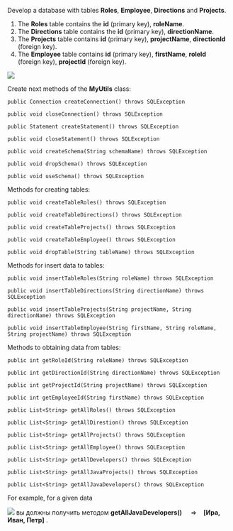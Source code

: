Develop a database with tables **Roles**, **Employee**, **Directions** and **Projects**.  

1.  The **Roles** table contains the **id** (primary key), **roleName**.
2.  The **Directions** table contains the **id** (primary key), **directionName**.
3.  The **Projects** table contains **id** (primary key), **projectName**, **directionId** (foreign key).
4.  The **Employee** table contains **id** (primary key), **firstName**, **roleId** (foreign key), **projectId** (foreign key).

![](https://softserve.academy/draftfile.php/91405/user/draft/262001743/db_sch.png)

Create next methods of the **MyUtils** class:  

`public Connection createConnection() throws SQLException `

`public void closeConnection() throws SQLException  `

`public Statement createStatement() throws SQLException `

`public void closeStatement() throws SQLException  `

`public void createSchema(String schemaName) throws SQLException  `

`public void dropSchema() throws SQLException  `

`public void useSchema() throws SQLException`


Methods for creating tables:

`public void createTableRoles() throws SQLException  ` 

`public void createTableDirections() throws SQLException `  

`public void createTableProjects() throws SQLException   `

`public void createTableEmployee() throws SQLException   `

`public void dropTable(String tableName) throws SQLException`


Methods for insert data to tables:

`public void insertTableRoles(String roleName) throws SQLException `

`public void insertTableDirections(String directionName) throws SQLException`  

`public void insertTableProjects(String projectName, String directionName) throws SQLException  ` 

`public void insertTableEmployee(String firstName, String roleName, String projectName) throws SQLException`

Methods to obtaining data from tables:

`public int getRoleId(String roleName) throws SQLException   `

`public int getDirectionId(String directionName) throws SQLException` 

`public int getProjectId(String projectName) throws SQLException   `

`public int getEmployeeId(String firstName) throws SQLException  ` 

`public List<String> getAllRoles() throws SQLException   `

`public List<String> getAllDirestion() throws SQLException  `

`public List<String> getAllProjects() throws SQLException   `

`public List<String> getAllEmployee() throws SQLException   `

`public List<String> getAllDevelopers() throws SQLException  `

`public List<String> getAllJavaProjects() throws SQLException  `

`public List<String> getAllJavaDevelopers() throws SQLException`

For example, for a given data

![](https://softserve.academy/draftfile.php/91405/user/draft/954268972/db_dat.png)
вы должны получить методом **getAllJavaDevelopers()**     =>    **\[Ира, Иван, Петр\]** .
